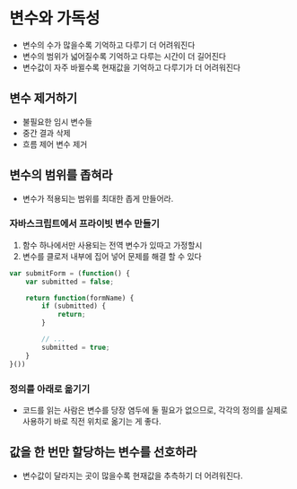 # 변수와 가독성
* 변수의 수가 많을수록 기억하고 다루기 더 어려워진다
* 변수의 범위가 넓어질수록 기억하고 다루는 시간이 더 길어진다
* 변수값이 자주 바뀔수록 현재값을 기억하고 다루기가 더 어려워진다

## 변수 제거하기

* 불필요한 임시 변수들
* 중간 결과 삭제
* 흐름 제어 변수 제거

## 변수의 범위를 좁혀라

* 변수가 적용되는 범위를 최대한 좁게 만들어라.

### 자바스크립트에서 프라이빗 변수 만들기

1. 함수 하나에서만 사용되는 전역 변수가 있따고 가정할시
2. 변수를 클로저 내부에 집어 넣어 문제를 해결 할 수 있다

```js
var submitForm = (function() {
    var submitted = false;

    return function(formName) {
        if (submitted) {
            return;
        }

        // ...
        submitted = true;
    }
}())
```

### 정의를 아래로 옮기기

- 코드를 읽는 사람은 변수를 당장 염두에 둘 필요가 없으므로, 각각의 정의를 실제로 사용하기 바로 직전 위치로 옮기는 게 좋다.

## 값을 한 번만 할당하는 변수를 선호하라

- 변수값이 달라지는 곳이 많을수록 현재값을 추측하기 더 어려워진다.


